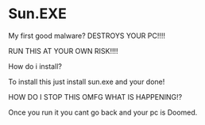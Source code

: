 # Sun.EXE
My first good malware? DESTROYS YOUR PC!!!!



RUN THIS AT YOUR OWN RISK!!!!

How do i install?

To install this just install sun.exe and your done!

HOW DO I STOP THIS OMFG WHAT IS HAPPENING!?

Once you run it you cant go back and your pc is Doomed.
